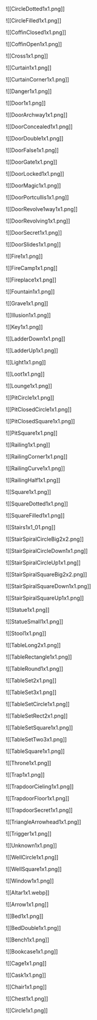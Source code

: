 ![[CircleDotted1x1.png]]

![[CircleFilled1x1.png]]

![[CoffinClosed1x1.png]]

![[CoffinOpen1x1.png]]

![[Cross1x1.png]]

![[Curtain1x1.png]]

![[CurtainCorner1x1.png]]

![[Danger1x1.png]]

![[Door1x1.png]]

![[DoorArchway1x1.png]]

![[DoorConcealed1x1.png]]

![[DoorDouble1x1.png]]

![[DoorFalse1x1.png]]

![[DoorGate1x1.png]]

![[DoorLocked1x1.png]]

![[DoorMagic1x1.png]]

![[DoorPortcullis1x1.png]]

![[DoorRevolve1way1x1.png]]

![[DoorRevolving1x1.png]]

![[DoorSecret1x1.png]]

![[DoorSlides1x1.png]]

![[Fire1x1.png]]

![[FireCamp1x1.png]]

![[Fireplace1x1.png]]

![[Fountain1x1.png]]

![[Grave1x1.png]]

![[Illusion1x1.png]]

![[Key1x1.png]]

![[LadderDown1x1.png]]

![[LadderUp1x1.png]]

![[Light1x1.png]]

![[Loot1x1.png]]

![[Lounge1x1.png]]

![[PitCircle1x1.png]]

![[PitClosedCircle1x1.png]]

![[PitClosedSquare1x1.png]]

![[PitSquare1x1.png]]

![[Railing1x1.png]]

![[RailingCorner1x1.png]]

![[RailingCurve1x1.png]]

![[RailingHalf1x1.png]]

![[Square1x1.png]]

![[SquareDotted1x1.png]]

![[SquareFilled1x1.png]]

![[Stairs1x1_01.png]]

![[StairSpiralCircleBig2x2.png]]

![[StairSpiralCircleDown1x1.png]]

![[StairSpiralCircleUp1x1.png]]

![[StairSpiralSquareBig2x2.png]]

![[StairSpiralSquareDown1x1.png]]

![[StairSpiralSquareUp1x1.png]]

![[Statue1x1.png]]

![[StatueSmall1x1.png]]

![[Stool1x1.png]]

![[TableLong2x1.png]]

![[TableRectangle1x1.png]]

![[TableRound1x1.png]]

![[TableSet2x1.png]]

![[TableSet3x1.png]]

![[TableSetCircle1x1.png]]

![[TableSetRect2x1.png]]

![[TableSetSquare1x1.png]]

![[TableSetTwo3x1.png]]

![[TableSquare1x1.png]]

![[Throne1x1.png]]

![[Trap1x1.png]]

![[TrapdoorCieling1x1.png]]

![[TrapdoorFloor1x1.png]]

![[TrapdoorSecret1x1.png]]

![[TriangleArrowhead1x1.png]]

![[Trigger1x1.png]]

![[Unknown1x1.png]]

![[WellCircle1x1.png]]

![[WellSquare1x1.png]]

![[Window1x1.png]]

![[Altar1x1.webp]]

![[Arrow1x1.png]]

![[Bed1x1.png]]

![[BedDouble1x1.png]]

![[Bench1x1.png]]

![[Bookcase1x1.png]]

![[Cage1x1.png]]

![[Cask1x1.png]]

![[Chair1x1.png]]

![[Chest1x1.png]]

![[Circle1x1.png]]